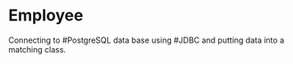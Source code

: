 # Employee

Connecting to #PostgreSQL data base using #JDBC and putting data into a matching class.

